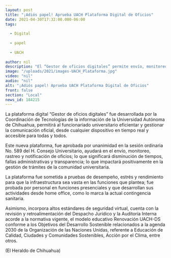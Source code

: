 ```yaml
---
layout: post
title: "¡Adiós papel! Aprueba UACH Plataforma Digital de Oficios"
date: 2021-04-30T17:32:00.000-06:00
tags:
  
  - Digital
  
  - papel
  
  - UACH
  
author: nil
description: "El “Gestor de oficios digitales” permite envío, monitoreo, rastreo y notificación de oficios; lo que significará disminución de tiempos, fallas administrativas y mayor transparencia"
image: "/uploads/2021/images-UACH_Plataforma.jpg"
video: "nil"
audio: "nil"
alt: "¡Adiós papel! Aprueba UACH Plataforma Digital de Oficios"
front: false
section: "Local"
news_id: 184215
---
```


La plataforma digital “Gestor de oficios digitales” fue desarrollada por la Coordinación de Tecnologías de la información de la Universidad Autónoma de Chihuahua, permitirá al funcionariado universitario eficientar y gestionar la comunicación oficial, desde cualquier dispositivo en tiempo real y accesible para todas y todos.

Este nueva plataforma, fue aprobada por unanimidad en la sesión ordinaria No. 589 del H. Consejo Universitario, ayudará en el envío, monitoreo, rastreo y notificación de oficios; lo que significará disminución de tiempos, fallas administrativas y transparencia; lo que impactará positivamente en la gestión de trámites de la comunidad universitaria.

La plataforma fue sometida a pruebas de desempeño, estrés y rendimiento para que la infraestructura sea vasta en las funciones que plantea; fue probada por personal en funciones presenciales y que desarrollan sus actividades desde home office, como lo marca la actual contingencia sanitaria.

Asimismo, incorpora altos estándares de seguridad virtual, cuenta con la revisión y retroalimentación del Despacho Jurídico y la Auditoría Interna acorde a la normativa vigente, el modelo educativo Renovación UACH-DS conforme a los Objetivos del Desarrollo Sostenible relacionados a la agenda 2030 de la Organización de las Naciones Unidas, referente a Educación de Calidad, Ciudades y Comunidades Sostenibles, Acción por el Clima, entre otros.

(El Heraldo de Chihuahua)